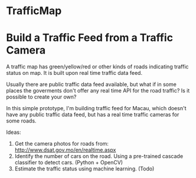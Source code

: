 # TrafficMap

Build a Traffic Feed from a Traffic Camera
===============================

A traffic map has green/yellow/red or other kinds of roads indicating traffic status on map. It is built upon real time traffic data feed.

Usually there are public traffic data feed available, but what if in some places the goverments don't offer any real time API for the road traffic? Is it possible to create your own? 

In this simple prototype, I'm building traffic feed for Macau, which doesn't have any public traffic data feed, but has a real time traffic cameras for some roads. 

Ideas:
1. Get the camera photos for roads from: http://www.dsat.gov.mo/en/realtime.aspx
2. Identify the number of cars on the road. Using a pre-trained cascade classifier to detect cars. (Python + OpenCV)
3. Estimate the traffic status using machine learning. (Todo)